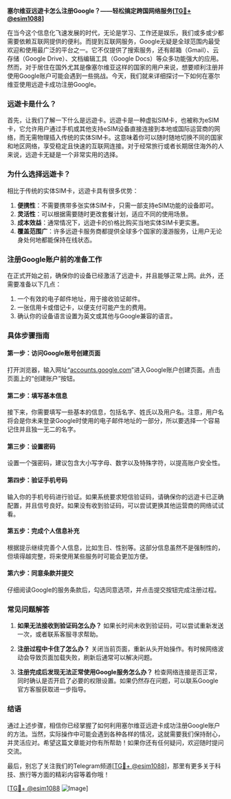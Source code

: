 **塞尔维亚远遊卡怎么注册Google？——轻松搞定跨国网络服务[[TG💪+ @esim1088](https://t.me/s/esim1088)]**

在当今这个信息化飞速发展的时代，无论是学习、工作还是娱乐，我们或多或少都需要依赖互联网提供的便利。而提到互联网服务，Google无疑是全球范围内最受欢迎和使用最广泛的平台之一。它不仅提供了搜索服务，还有邮箱（Gmail）、云存储（Google Drive）、文档编辑工具（Google Docs）等众多功能强大的应用。然而，对于居住在国外尤其是像塞尔维亚这样的国家的用户来说，想要顺利注册并使用Google账户可能会遇到一些挑战。今天，我们就来详细探讨一下如何在塞尔维亚使用远遊卡成功注册Google。

### 远遊卡是什么？

首先，让我们了解一下什么是远遊卡。远遊卡是一种虚拟SIM卡，也被称为eSIM卡，它允许用户通过手机或其他支持eSIM设备直接连接到本地或国际运营商的网络，而无需物理插入传统的实体SIM卡。这意味着你可以随时随地切换不同的国家和地区网络，享受稳定且快速的互联网连接。对于经常旅行或者长期居住海外的人来说，远遊卡无疑是一个非常实用的选择。

### 为什么选择远遊卡？

相比于传统的实体SIM卡，远遊卡具有很多优势：
1. **便携性**：不需要携带多张实体SIM卡，只需一部支持eSIM功能的设备即可。
2. **灵活性**：可以根据需要随时更改套餐计划，适应不同的使用场景。
3. **成本效益**：通常情况下，远遊卡的价格比购买当地实体SIM卡更实惠。
4. **覆盖范围广**：许多远遊卡服务商都提供全球多个国家的漫游服务，让用户无论身处何地都能保持在线状态。

### 注册Google账户前的准备工作

在正式开始之前，确保你的设备已经激活了远遊卡，并且能够正常上网。此外，还需要准备以下几点：
1. 一个有效的电子邮件地址，用于接收验证邮件。
2. 一张信用卡或借记卡，以便支付可能产生的费用。
3. 确认你的设备语言设置为英文或其他与Google兼容的语言。

### 具体步骤指南

#### 第一步：访问Google账号创建页面
打开浏览器，输入网址“[accounts.google.com](http://accounts.google.com)”进入Google账户创建页面。点击页面上的“创建账户”按钮。

#### 第二步：填写基本信息
接下来，你需要填写一些基本的信息，包括名字、姓氏以及用户名。注意，用户名将会是你未来登录Google时使用的电子邮件地址的一部分，所以要选择一个容易记住并且独一无二的名字。

#### 第三步：设置密码
设置一个强密码，建议包含大小写字母、数字以及特殊字符，以提高账户安全性。

#### 第四步：验证手机号码
输入你的手机号码进行验证。如果系统要求短信验证码，请确保你的远遊卡已正确配置，并且信号良好。如果没有收到验证码，可以尝试更换其他运营商的网络试试看。

#### 第五步：完成个人信息补充
根据提示继续完善个人信息，比如生日、性别等。这部分信息虽然不是强制性的，但填得越完整，将来使用某些服务时可能会更加方便。

#### 第六步：同意条款并提交
仔细阅读Google的服务条款后，勾选同意选项，并点击提交按钮完成注册过程。

### 常见问题解答

1. **如果无法接收到验证码怎么办？**
   如果长时间未收到验证码，可以尝试重新发送一次，或者联系客服寻求帮助。

2. **注册过程中卡住了怎么办？**
   关闭当前页面，重新从头开始操作。有时候网络波动会导致页面加载失败，刷新后通常可以解决问题。

3. **注册完成后发现无法正常使用Google服务怎么办？**
   检查网络连接是否正常，同时确认是否开启了必要的权限设置。如果仍然存在问题，可以联系Google官方客服获取进一步指导。

### 结语

通过上述步骤，相信你已经掌握了如何利用塞尔维亚远遊卡成功注册Google账户的方法。当然，实际操作中可能会遇到各种各样的情况，这就需要我们保持耐心，并灵活应对。希望这篇文章能对你有所帮助！如果你还有任何疑问，欢迎随时提问交流。

最后，别忘了关注我们的Telegram频道[[TG💪+ @esim1088](https://t.me/s/esim1088)]，那里有更多关于科技、旅行等方面的精彩内容等着你哦！

[[TG💪+ @esim1088](https://t.me/s/esim1088) ![Image](https://i.postimg.cc/4NQfJmqS/Snipaste-2025-05-13-00-14-12.png)]